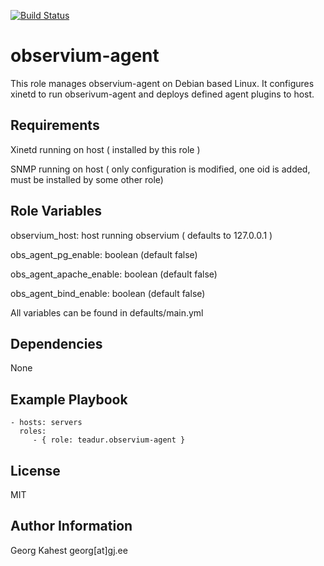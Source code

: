 [![Build Status](https://travis-ci.org/teadur/ansible-observium-agent.svg?branch=master)](https://travis-ci.org/teadur/ansible-observium-agent)

observium-agent
=========

This role manages observium-agent on Debian based Linux.
It configures xinetd to run obserivum-agent and deploys defined agent plugins to host.

Requirements
------------

Xinetd running on host ( installed by this role )

SNMP running on host ( only configuration is modified, one oid is added, must be installed by some other role) 

Role Variables
--------------

observium_host: host running observium ( defaults to 127.0.0.1 )
 
obs_agent_pg_enable: boolean (default false)

obs_agent_apache_enable: boolean (default false)

obs_agent_bind_enable: boolean (default false)

All variables can be found in defaults/main.yml

Dependencies
------------

None

Example Playbook
----------------

    - hosts: servers
      roles:
         - { role: teadur.observium-agent }

License
-------

MIT

Author Information
------------------

Georg Kahest georg[at]gj.ee
